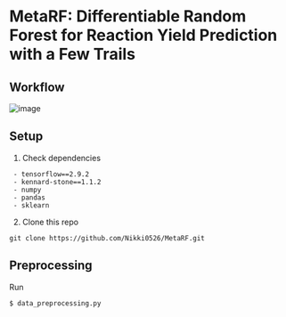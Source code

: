 # MetaRF: Differentiable Random Forest for Reaction Yield Prediction with a Few Trails

## Workflow
![image](https://raw.githubusercontent.com/Nikki0526/MetaRF/main/image/workflow_updated.png)

## Setup
1. Check dependencies
```
 - tensorflow==2.9.2
 - kennard-stone==1.1.2
 - numpy
 - pandas
 - sklearn
```
2. Clone this repo
```
git clone https://github.com/Nikki0526/MetaRF.git
```

## Preprocessing
Run
```
$ data_preprocessing.py
```
